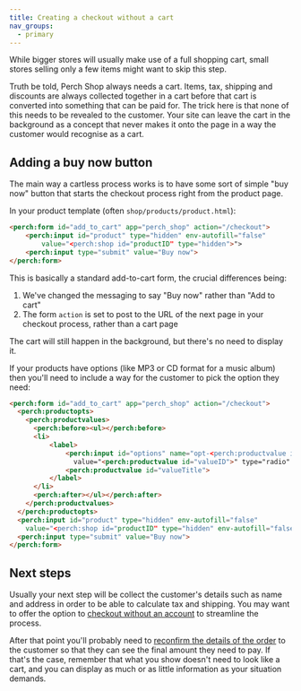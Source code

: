 ```yaml
---
title: Creating a checkout without a cart
nav_groups:
  - primary
---
```


While bigger stores will usually make use of a full shopping cart, small stores selling only a few items might want to skip this step.

Truth be told, Perch Shop always needs a cart. Items, tax, shipping and discounts are always collected together in a cart before that cart is converted into something that can be paid for. The trick here is that none of this needs to be revealed to the customer. Your site can leave the cart in the background as a concept that never makes it onto the page in a way the customer would recognise as a cart.

## Adding a buy now button

The main way a cartless process works is to have some sort of simple "buy now" button that starts the checkout process right from the product page.

In your product template (often `shop/products/product.html`):

```html
<perch:form id="add_to_cart" app="perch_shop" action="/checkout">
    <perch:input id="product" type="hidden" env-autofill="false"
        value="<perch:shop id="productID" type="hidden">">
    <perch:input type="submit" value="Buy now">
</perch:form>
```

This is basically a standard add-to-cart form, the crucial differences being:

1. We've changed the messaging to say "Buy now" rather than "Add to cart"
2. The form `action` is set to post to the URL of the next page in your checkout process, rather than a cart page

The cart will still happen in the background, but there's no need to display it.

If your products have options (like MP3 or CD format for a music album) then you'll need to include a way for the customer to pick the option they need:

```html
<perch:form id="add_to_cart" app="perch_shop" action="/checkout">
  <perch:productopts>
    <perch:productvalues>
      <perch:before><ul></perch:before>
      <li>
          <label>
              <perch:input id="options" name="opt-<perch:productvalue id="optionID">[]"
                value="<perch:productvalue id="valueID">" type="radio" required="required">
              <perch:productvalue id="valueTitle">
          </label>
      </li>
      <perch:after></ul></perch:after>
    </perch:productvalues>
  </perch:productopts>
  <perch:input id="product" type="hidden" env-autofill="false"
    value="<perch:shop id="productID" type="hidden" env-autofill="false">">
  <perch:input type="submit" value="Buy now">
</perch:form>
```

## Next steps

Usually your next step will be collect the customer's details such as name and address in order to be able to calculate tax and shipping. You may want to offer the option to [checkout without an account](/addons/shop/examples/no-account) to streamline the process.

After that point you'll probably need to [reconfirm the details of the order](/addons/shop/examples/order-confirmation) to the customer so that they can see the final amount they need to pay. If that's the case, remember that what you show doesn't need to look like a cart, and you can display as much or as little information as your situation demands.
